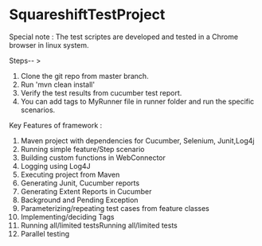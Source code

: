 # SquareshiftTestProject

Special note :
The test scriptes are developed and tested in a Chrome browser in linux system.

Steps-- >

1. Clone the git repo from master branch.
2. Run 'mvn clean install'
3. Verify the test results from cucumber test report.
4. You can add tags to MyRunner file in runner folder and run the specific scenarios.

Key Features of framework :

1. Maven project with dependencies for Cucumber, Selenium, Junit,Log4j
2. Running simple feature/Step scenario
3. Building custom functions in WebConnector
4. Logging using Log4J
5. Executing project from Maven
6. Generating Junit, Cucumber reports
7. Generating Extent Reports in Cucumber
8. Background and Pending Exception
9. Parameterizing/repeating test cases from feature classes
10. Implementing/deciding Tags
11. Running all/limited testsRunning all/limited tests
12. Parallel testing
